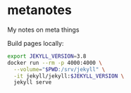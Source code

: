 # metanotes
My notes on meta things


Build pages locally:

```bash
export JEKYLL_VERSION=3.8
docker run --rm -p 4000:4000 \
  --volume="$PWD:/srv/jekyll" \
  -it jekyll/jekyll:$JEKYLL_VERSION \
  jekyll serve
```
